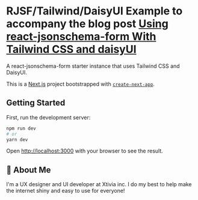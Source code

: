 # RJSF/Tailwind/DaisyUI Example to accompany the blog post [Using react-jsonschema-form With Tailwind CSS and daisyUI](https://www.xtivia.com/blog/using-react-jsonschema-form-with-tailwind-css-and-daisyui/)

A react-jsonschema-form starter instance that uses Tailwind CSS and DaisyUI.

This is a [Next.js](https://nextjs.org/) project bootstrapped with [`create-next-app`](https://github.com/vercel/next.js/tree/canary/packages/create-next-app).

## Getting Started

First, run the development server:

```bash
npm run dev
# or
yarn dev
```

Open [http://localhost:3000](http://localhost:3000) with your browser to see the result.

## 👋 About Me
I'm a UX designer and UI developer at Xtivia inc. I do my best to help make the internet shiny and easy to use for everyone!
